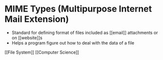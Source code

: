 # MIME Types (Multipurpose Internet Mail Extension)

- Standard for defining format of files included as [[email]] attachments or on [[website]]s
- Helps a program figure out how to deal with the data of a file

[[File System]] [[Computer Science]]


